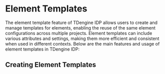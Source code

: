 # Element Templates

The element template feature of TDengine IDP allows users to create and manage templates for elements, enabling the reuse of the same element configurations across multiple projects. Element templates can include various attributes and settings, making them more efficient and consistent when used in different contexts. Below are the main features and usage of element templates in TDengine IDP:

## Creating Element Templates